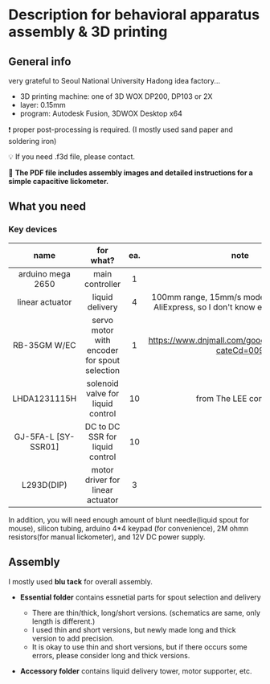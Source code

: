 
# Description for behavioral apparatus assembly & 3D printing


## General info

very grateful to Seoul National University Hadong idea factory...

+ 3D printing machine: one of 3D WOX DP200, DP103 or 2X
+ layer: 0.15mm 
+ program: Autodesk Fusion, 3DWOX Desktop x64

❗ proper post-processing is required. (I mostly used sand paper and soldering iron)

💡 If you need .f3d file, please contact.

📃 **The PDF file includes assembly images and detailed instructions for a simple capacitive lickometer.**

## What you need

### Key devices
|name|for what?|ea.|note|
|:---:|:---:|:---:|:---:|
|arduino mega 2650|main controller|1||
|linear actuator|liquid delivery|4|100mm range, 15mm/s model. I bought it from AliExpress, so I don't know exact model name|
|RB-35GM W/EC|servo motor with encoder for spout selection|1|https://www.dnjmall.com/goods/goods_list.php?cateCd=009|
|LHDA1231115H|solenoid valve for liquid control|10|from The LEE company|
|GJ-5FA-L [SY-SSR01]|DC to DC SSR for liquid control|10||
|L293D(DIP)|motor driver for linear actuator|3||

In addition, you will need enough amount of blunt needle(liquid spout for mouse), silicon tubing, arduino 4*4 keypad (for convenience), 2M ohmn resistors(for manual lickometer), and 12V DC power supply.


## Assembly
I mostly used **blu tack** for overall assembly.


- **Essential folder** contains essnetial parts for spout selection and delivery
  - There are thin/thick, long/short versions. (schematics are same, only length is different.)
  - I used thin and short versions, but newly made long and thick version to add precision.
  - It is okay to use thin and short versions, but if there occurs some errors, please consider long and thick versions. 


- **Accessory folder** contains liquid delivery tower, motor supporter, etc.